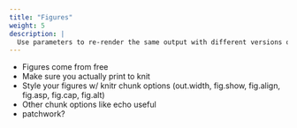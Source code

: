 ```yaml
---
title: "Figures"
weight: 5
description: | 
  Use parameters to re-render the same output with different versions of your data, or depending on different values present in your data.
---
```


+ Figures come from free
+ Make sure you actually print to knit
+ Style your figures w/ knitr chunk options (out.width, fig.show, fig.align, fig.asp, fig.cap, fig.alt)
+ Other chunk options like echo useful
+ patchwork?
